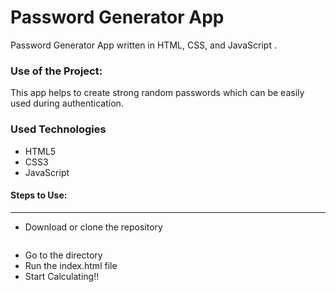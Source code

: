 <h1>Password Generator App</h1>

<p>Password Generator App written in HTML, CSS, and JavaScript .</p>

### Use of the Project:

<p>This app helps to create strong random passwords which can be easily used during authentication.</p>

<h3>Used Technologies</h3>
<ul>
  <li>HTML5</li>
  <li>CSS3</li>
  <li>JavaScript</li>
</ul>

#### Steps to Use:

---

- Download or clone the repository

```
```

- Go to the directory
- Run the index.html file
- Start Calculating!!




